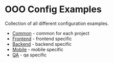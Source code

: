 # OOO Config Examples
Collection of all different configuration examples.
- [Common](./_common) - common for each project
- [Frontend](./frontend) - frontend specific
- [Backend](./backend) - backend specific
- [Mobile](./mobile) - mobile specific
- [QA](./qa) - qa specific